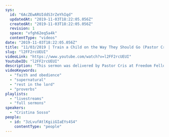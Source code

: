 ```yaml
---
sys:
  id: "6AcZEwARUIddS3rZeYhIqd"
  updatedAt: "2019-11-03T18:22:05.056Z"
  createdAt: "2019-11-03T18:22:05.056Z"
  revision: 1
  space: "vfgh62eq5a4k"
  contentType: "videos"
date: "2019-11-03T18:22:05.056Z"
title: "11/03/2019 | Train a Child on the Way They Should Go (Pastor Cris Sosso)"
slug: "l2FF2rcUEUI"
videoLink: "https://www.youtube.com/watch?v=l2FF2rcUEUI"
YoutubeID: "l2FF2rcUEUI"
description: "This sermon was delivered by Pastor Cris at Freedom Fellowship Church International on November 11, 2019."
videoKeywords:
  - "faith and obedience"
  - "supernatural"
  - "rest in the lord"
  - "proverbs"
playlists:
  - "livestreams"
  - "full sermons"
speakers:
  - "Cristina Sosso"
people:
  - id: "3zLvufAtlKgiiGIaEYs4S4"
    contentType: "people"
---
```

